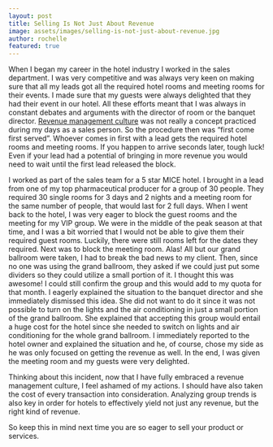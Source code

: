 ```yaml
---
layout: post
title: Selling Is Not Just About Revenue
image: assets/images/selling-is-not-just-about-revenue.jpg
author: rochelle
featured: true
---
```


When I began my career in the hotel industry I worked in the sales department. I was very competitive and was always very keen on making sure that all my leads got all the required hotel rooms and meeting rooms for their events. I made sure that my guests were always delighted that they had their event in our hotel. All these efforts meant that I was always in constant debates and arguments with the director of room or the banquet director. [Revenue management culture](https://rochellecastillejos.com/how-to-create-a-revenue-management-culture-in-your-hotel/) was not really a concept practiced during my days as a sales person. So the procedure then was “first come first served”. Whoever comes in first with a lead gets the required hotel rooms and meeting rooms. If you happen to arrive seconds later, tough luck! Even if your lead had a potential of bringing in more revenue you would need to wait until the first lead released the block.

I worked as part of the sales team for a 5 star MICE hotel. I brought in a lead from one of my top pharmaceutical producer for a group of 30 people. They required 30 single rooms for 3 days and 2 nights and a meeting room for the same number of people, that would last for 2 full days. When I went back to the hotel, I was very eager to block the guest rooms and the meeting for my VIP group. We were in the middle of the peak season at that time, and I was a bit worried that I would not be able to give them their required guest rooms. Luckily, there were still rooms left for the dates they required. Next was to block the meeting room. Alas! All but our grand ballroom were taken, I had to break the bad news to my client. Then, since no one was using the grand ballroom, they asked if we could just put some dividers so they could utilize a small portion of it. I thought this was awesome! I could still confirm the group and this would add to my quota for that month. I eagerly explained the situation to the banquet director and she immediately dismissed this idea. She did not want to do it since it was not possible to turn on the lights and the air conditioning in just a small portion of the grand ballroom. She explained that accepting this group would entail a huge cost for the hotel since she needed to switch on lights and air conditioning for the whole grand ballroom. I immediately reported to the hotel owner and explained the situation and he, of course, chose my side as he was only focused on getting the revenue as well. In the end, I was given the meeting room and my guests were very delighted.

Thinking about this incident, now that I have fully embraced a revenue management culture, I feel ashamed of my actions. I should have also taken the cost of every transaction into consideration. Analyzing group trends is also key in order for hotels to effectively yield not just any revenue, but the right kind of revenue.

So keep this in mind next time you are so eager to sell your product or services.